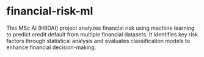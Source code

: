 # financial-risk-ml
This MSc AI (H9DAI) project analyzes financial risk using machine learning to predict credit default from multiple financial datasets. It identifies key risk factors through statistical analysis and evaluates classification models to enhance financial decision-making.
